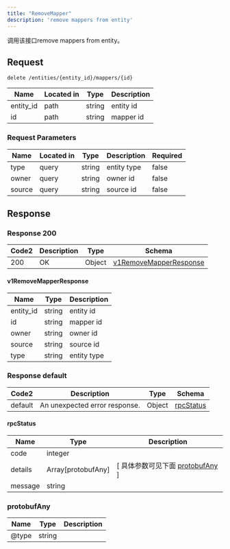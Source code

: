 ```yaml
---
title: "RemoveMapper"
description: 'remove mappers from entity'
---
```



调用该接口remove mappers from entity。



## Request


```
delete /entities/{entity_id}/mappers/{id}
```



| Name | Located in | Type | Description | 
| ---- | ---------- | ----------- | ----------- | 
| entity_id | path | string | entity id |  
| id | path | string | mapper id |  



###  Request Parameters

| Name | Located in | Type | Description |  Required |
| ---- | ---------- | ----------- | ----------- |  ---- |
| type | query | string | entity type |  false |
| owner | query | string | owner id |  false |
| source | query | string | source id |  false |



## Response



### Response  200

 
| Code2 | Description | Type | Schema |
| ---- | ----------- | ------ | ------ |
| 200 | OK | Object | [v1RemoveMapperResponse](#v1RemoveMapperResponse) |

#### v1RemoveMapperResponse

| Name | Type | Description | 
| ---- | ---- | ----------- |     
| entity_id | string | entity id |      
| id | string | mapper id |      
| owner | string | owner id |      
| source | string | source id |      
| type | string | entity type |   


  
     
   
     
   
     
   
     
   
     
 
 


 


### Response  default

 
| Code2 | Description | Type | Schema |
| ---- | ----------- | ------ | ------ |
| default | An unexpected error response. | Object | [rpcStatus](#rpcStatus) |

#### rpcStatus

| Name | Type | Description | 
| ---- | ---- | ----------- |     
| code | integer |  |          
| details | Array[protobufAny] |  [ 具体参数可见下面 [protobufAny](#protobufAny) ] |       
| message | string |  |   


  
     
   
       
         
### protobufAny
| Name | Type | Description | 
| ---- | ---- | ----------- |     
| @type | string |  |   


  
     
 
 


          
     
   
     
 
 


 


